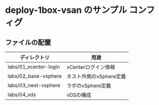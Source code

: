 # deploy-1box-vsan のサンプル コンフィグ


## ファイルの配置

| ディレクトリ | 用途 |
| --- | --- |
| labs/01_vcenter-login | vCenterログイン情報 |
| labs/02_base-vsphere | ネスト外側のvSphere定義 |
| labs/03_nest-vsphere | ラボのvSphere定義 |
| labs/04_vds | vDSの構成 |
